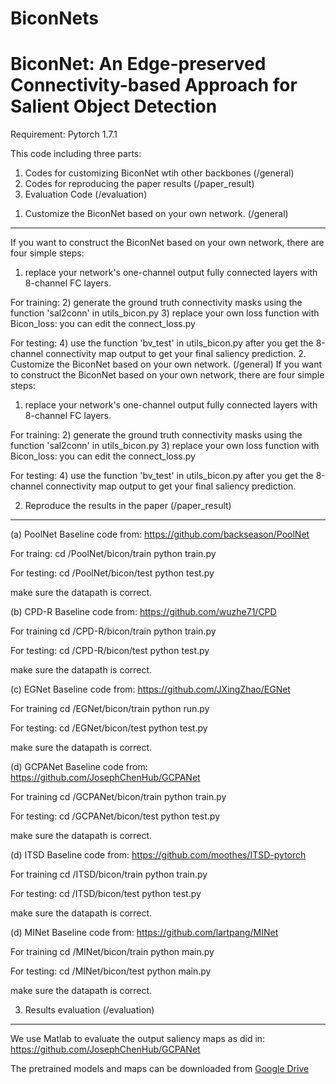 # BiconNets
BiconNet: An Edge-preserved Connectivity-based Approach for Salient Object Detection
====

Requirement: Pytorch 1.7.1

This code including three parts:
1) Codes for customizing BiconNet wtih other backbones (/general)
2) Codes for reproducing the paper results (/paper_result)
3) Evaluation Code (/evaluation)

1. Customize the BiconNet based on your own network. (/general)
---------------
If you want to construct the BiconNet based on your own network, there are four simple steps:

1) replace your network's one-channel output fully connected layers with 8-channel FC layers.

For training:
2) generate the ground truth connectivity masks using the function 'sal2conn' in utils_bicon.py
3) replace your own loss function with Bicon_loss: you can edit the connect_loss.py

For testing:
4) use the function 'bv_test' in utils_bicon.py after you get the 8-channel connectivity map output to get your final saliency prediction.
2. Customize the BiconNet based on your own network. (/general)
If you want to construct the BiconNet based on your own network, there are four simple steps:

1) replace your network's one-channel output fully connected layers with 8-channel FC layers.

For training:
2) generate the ground truth connectivity masks using the function 'sal2conn' in utils_bicon.py
3) replace your own loss function with Bicon_loss: you can edit the connect_loss.py

For testing:
4) use the function 'bv_test' in utils_bicon.py after you get the 8-channel connectivity map output to get your final saliency prediction.


2. Reproduce the results in the paper (/paper_result)
----------------------
(a) PoolNet
Baseline code from: https://github.com/backseason/PoolNet

For traing:
	cd /PoolNet/bicon/train
	python train.py

For testing:
	cd /PoolNet/bicon/test
	python test.py

make sure the datapath is correct.

(b) CPD-R
Baseline code from: https://github.com/wuzhe71/CPD

For training
	cd /CPD-R/bicon/train
	python train.py

For testing:
	cd /CPD-R/bicon/test
	python test.py

make sure the datapath is correct.


(c) EGNet
Baseline code from: https://github.com/JXingZhao/EGNet

For training
	cd /EGNet/bicon/train
	python run.py

For testing:
	cd /EGNet/bicon/test
	python test.py

make sure the datapath is correct.

(d) GCPANet
Baseline code from: https://github.com/JosephChenHub/GCPANet

For training
	cd /GCPANet/bicon/train
	python train.py

For testing:
	cd /GCPANet/bicon/test
	python test.py

make sure the datapath is correct.

(d) ITSD
Baseline code from: https://github.com/moothes/ITSD-pytorch

For training
	cd /ITSD/bicon/train
	python train.py

For testing:
	cd /ITSD/bicon/test
	python test.py

make sure the datapath is correct.

(d) MINet
Baseline code from: https://github.com/lartpang/MINet

For training
	cd /MINet/bicon/train
	python main.py

For testing:
	cd /MINet/bicon/test
	python main.py

make sure the datapath is correct.



3. Results evaluation (/evaluation)
-------------
We use Matlab to evaluate the output saliency maps as did in: https://github.com/JosephChenHub/GCPANet

The pretrained models and maps can be downloaded from [Google Drive](https://drive.google.com/drive/folders/1rHcOnsgDt--K1hEidlILP3CCqih7cpgI?usp=sharing)
